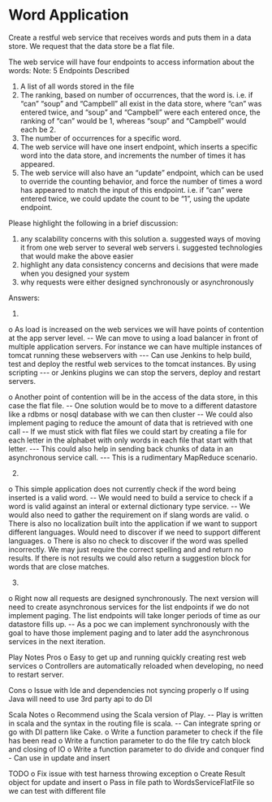 Word Application
=====================================

Create a restful web service that receives words and puts them in a data store.  We request that the data store be a flat file.

The web service will have four endpoints to access information about the words:
Note: 5 Endpoints Described
1) A list of all words stored in the file
2) The ranking, based on number of occurrences, that the word is.  i.e. if “can” “soup” and “Campbell”
   all exist in the data store, where “can” was entered twice, and “soup” and “Campbell” were each entered once,
   the ranking of “can” would be 1, whereas “soup” and “Campbell” would each be 2.
3) The number of occurrences for a specific word.
4) The web service will have one insert endpoint, which inserts a specific word into the data store,
   and increments the number of times it has appeared.
5) The web service will also have an “update” endpoint, which can be used to override the counting behavior,
   and force the number of times a word has appeared to match the input of this endpoint.
   i.e. if “can” were entered twice, we could update the count to be “1”, using the update endpoint.

Please highlight the following in a brief discussion:
1) any scalability concerns with this solution
  a. suggested ways of moving it from one web server to several web servers
     i. suggested technologies that would make the above easier
2) highlight any data consistency concerns and decisions that were made when you designed your system
3) why requests were either designed synchronously or asynchronously


Answers:

1)
o As load is increased on the web services we will have points of contention at the app server level.
-- We can move to using a load balancer in front of multiple application servers. For instance we can have multiple
   instances of tomcat running these webservers with
--- Can use Jenkins to help build, test and deploy the restful web services to the tomcat instances. By using scripting
--- or Jenkins plugins we can stop the servers, deploy and restart servers.

o Another point of contention will be in the access of the data store, in this case the flat file.
-- One solution would be to move to a different datastore like a rdbms or nosql database with we can then cluster
-- We could also implement paging to reduce the amount of data that is retrieved with one call
-- If we must stick with flat files we could start by creating a file for each letter in the alphabet with only words
   in each file that start with that letter.
--- This could also help in sending back chunks of data in an asynchronous service call.
--- This is a rudimentary MapReduce scenario.

2)
o This simple application does not currently check if the word being inserted is a valid word.
-- We would need to build a service to check if a word is valid against an interal or external dictionary type service.
-- We would also need to gather the requirement on if slang words are valid.
o There is also no localization built into the application if we want to support different languages.
  Would need to discover if we need to support different languages.
o There is also no check to discover if the word was spelled incorrectly. We may just require the correct spelling and
  and return no results. If there is not results we could also return a suggestion block for words that are close matches.

3)
o Right now all requests are designed synchronously. The next version will need to create asynchronous services for the
  list endpoints if we do not implement paging. The list endpoints will take longer periods of time as our datastore fills up.
-- As a poc we can implement synchronously with the goal to have those implement paging and to later add the asynchronous
   services in the next iteration.

Play Notes
Pros
o Easy to get up and running quickly creating rest web services
o Controllers are automatically reloaded when developing, no need to restart server.

Cons
o Issue with Ide and dependencies not syncing properly
o If using Java will need to use 3rd party api to do DI


Scala Notes
o Recommend using the Scala version of Play.
-- Play is written in scala and the syntax in the routing file is scala.
-- Can integrate spring or go with DI pattern like Cake.
o Write a function parameter to check if the file has been read
o Write a function parameter to do the file try catch block and closing of IO
o Write a function parameter to do divide and conquer find - Can use in update and insert

TODO
o Fix issue with test harness throwing exception
o Create Result object for update and insert
o Pass in file path to WordsServiceFlatFile so we can test with different file
